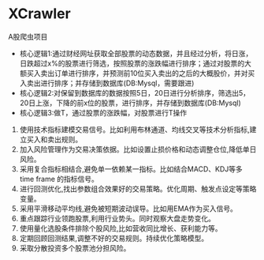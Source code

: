 # XCrawler
A股爬虫项目
- 核心逻辑1:通过财经网址获取全部股票的动态数据，并且经过分析，将日涨，日跌超过x%的股票进行筛选，按照股票的涨跌幅进行排序；通过对股票的大额买入卖出订单进行排序，并预测前10位买入卖出的之后的大概股价，并对买入卖出进行排序；并存储到数据库(DB:Mysql，需要跟进)
- 核心逻辑2:对保留到数据库的数据按照5日，20日进行分析排序，筛选出5，20日上涨，下降的前x位的股票，进行排序，并存储到数据库(DB:Mysql)
- 核心逻辑3:做T，通过股票的涨跌幅，对股票进行T操作
1. 使用技术指标建模交易信号。比如利用布林通道、均线交叉等技术分析指标,建立买入和卖出规则。
2. 加入风险管理作为交易决策依据。比如设置止损价格和动态调整仓位,降低单日风险。
3. 采用复合指标相结合,避免单一依赖某一指标。比如结合MACD、KDJ等多 time frame 的指标信号。
4. 进行回测优化,找出参数组合效果好的交易策略。优化周期、触发点设定等策略变量。
5. 采用平滑移动平均线,避免被短期波动误导。比如用EMA作为买入信号。
6. 重点跟踪行业领跑股票,利用行业势头。同时观察大盘走势变化。
7. 使用量化选股条件排除个股风险,比如营收同比增长、获利能力等。
8. 定期回顾回测结果,调整不好的交易规则。持续优化策略模型。
9. 采取分散投资多个股票池分担风险。